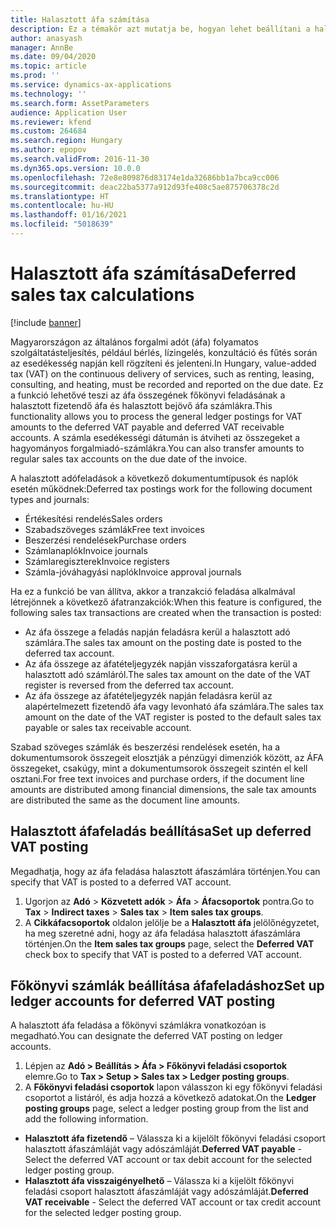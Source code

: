 ```yaml
---
title: Halasztott áfa számítása
description: Ez a témakör azt mutatja be, hogyan lehet beállítani a halasztott áfaszámításokat és a magyarországi áfafeladáshoz.
author: anasyash
manager: AnnBe
ms.date: 09/04/2020
ms.topic: article
ms.prod: ''
ms.service: dynamics-ax-applications
ms.technology: ''
ms.search.form: AssetParameters
audience: Application User
ms.reviewer: kfend
ms.custom: 264684
ms.search.region: Hungary
ms.author: epopov
ms.search.validFrom: 2016-11-30
ms.dyn365.ops.version: 10.0.0
ms.openlocfilehash: 72e8e809876d83174e1da32686bb1a7bca9cc006
ms.sourcegitcommit: deac22ba5377a912d93fe408c5ae875706378c2d
ms.translationtype: HT
ms.contentlocale: hu-HU
ms.lasthandoff: 01/16/2021
ms.locfileid: "5018639"
---
```

# <a name="deferred-sales-tax-calculations"></a><span data-ttu-id="2aa56-103">Halasztott áfa számítása</span><span class="sxs-lookup"><span data-stu-id="2aa56-103">Deferred sales tax calculations</span></span>

[!include [banner](../includes/banner.md)]

<span data-ttu-id="2aa56-104">Magyarországon az általános forgalmi adót (áfa) folyamatos szolgáltatásteljesítés, például bérlés, lízingelés, konzultáció és fűtés során az esedékesség napján kell rögzíteni és jelenteni.</span><span class="sxs-lookup"><span data-stu-id="2aa56-104">In Hungary, value-added tax (VAT) on the continuous delivery of services, such as renting, leasing, consulting, and heating, must be recorded and reported on the due date.</span></span> <span data-ttu-id="2aa56-105">Ez a funkció lehetővé teszi az áfa összegének főkönyvi feladásának a halasztott fizetendő áfa és halasztott bejövő áfa számlákra.</span><span class="sxs-lookup"><span data-stu-id="2aa56-105">This functionality allows you to process the general ledger postings for VAT amounts to the deferred VAT payable and deferred VAT receivable accounts.</span></span> <span data-ttu-id="2aa56-106">A számla esedékességi dátumán is átviheti az összegeket a hagyományos forgalmiadó-számlákra.</span><span class="sxs-lookup"><span data-stu-id="2aa56-106">You can also transfer amounts to regular sales tax accounts on the due date of the invoice.</span></span>

<span data-ttu-id="2aa56-107">A halasztott adófeladások a következő dokumentumtípusok és naplók esetén működnek:</span><span class="sxs-lookup"><span data-stu-id="2aa56-107">Deferred tax postings work for the following document types and journals:</span></span>

- <span data-ttu-id="2aa56-108">Értékesítési rendelés</span><span class="sxs-lookup"><span data-stu-id="2aa56-108">Sales orders</span></span>
- <span data-ttu-id="2aa56-109">Szabadszöveges számlák</span><span class="sxs-lookup"><span data-stu-id="2aa56-109">Free text invoices</span></span>
- <span data-ttu-id="2aa56-110">Beszerzési rendelések</span><span class="sxs-lookup"><span data-stu-id="2aa56-110">Purchase orders</span></span>
- <span data-ttu-id="2aa56-111">Számlanaplók</span><span class="sxs-lookup"><span data-stu-id="2aa56-111">Invoice journals</span></span>
- <span data-ttu-id="2aa56-112">Számlaregiszterek</span><span class="sxs-lookup"><span data-stu-id="2aa56-112">Invoice registers</span></span>
- <span data-ttu-id="2aa56-113">Számla-jóváhagyási naplók</span><span class="sxs-lookup"><span data-stu-id="2aa56-113">Invoice approval journals</span></span>

<span data-ttu-id="2aa56-114">Ha ez a funkció be van állítva, akkor a tranzakció feladása alkalmával létrejönnek a következő áfatranzakciók:</span><span class="sxs-lookup"><span data-stu-id="2aa56-114">When this feature is configured, the following sales tax transactions are created when the transaction is posted:</span></span>

- <span data-ttu-id="2aa56-115">Az áfa összege a feladás napján feladásra kerül a halasztott adó számlára.</span><span class="sxs-lookup"><span data-stu-id="2aa56-115">The sales tax amount on the posting date is posted to the deferred tax account.</span></span>
- <span data-ttu-id="2aa56-116">Az áfa összege az áfatételjegyzék napján visszaforgatásra kerül a halasztott adó számláról.</span><span class="sxs-lookup"><span data-stu-id="2aa56-116">The sales tax amount on the date of the VAT register is reversed from the deferred tax account.</span></span>
- <span data-ttu-id="2aa56-117">Az áfa összege az áfatételjegyzék napján feladásra kerül az alapértelmezett fizetendő áfa vagy levonható áfa számlára.</span><span class="sxs-lookup"><span data-stu-id="2aa56-117">The sales tax amount on the date of the VAT register is posted to the default sales tax payable or sales tax receivable account.</span></span>

<span data-ttu-id="2aa56-118">Szabad szöveges számlák és beszerzési rendelések esetén, ha a dokumentumsorok összegeit elosztják a pénzügyi dimenziók között, az ÁFA összegeket, csakúgy, mint a dokumentumsorok összegeit szintén el kell osztani.</span><span class="sxs-lookup"><span data-stu-id="2aa56-118">For free text invoices and purchase orders, if the document line amounts are distributed among financial dimensions, the sale tax amounts are distributed the same as the document line amounts.</span></span>

## <a name="set-up-deferred-vat-posting"></a><span data-ttu-id="2aa56-119">Halasztott áfafeladás beállítása</span><span class="sxs-lookup"><span data-stu-id="2aa56-119">Set up deferred VAT posting</span></span> 

<span data-ttu-id="2aa56-120">Megadhatja, hogy az áfa feladása halasztott áfaszámlára történjen.</span><span class="sxs-lookup"><span data-stu-id="2aa56-120">You can specify that VAT is posted to a deferred VAT account.</span></span>

1. <span data-ttu-id="2aa56-121">Ugorjon az **Adó** \> **Közvetett adók** \> **Áfa** \> **Áfacsoportok** pontra.</span><span class="sxs-lookup"><span data-stu-id="2aa56-121">Go to **Tax** \> **Indirect taxes** \> **Sales tax** \> **Item sales tax groups**.</span></span>
2. <span data-ttu-id="2aa56-122">A **Cikkáfacsoportok** oldalon jelölje be a **Halasztott áfa** jelölőnégyzetet, ha meg szeretné adni, hogy az áfa feladása halasztott áfaszámlára történjen.</span><span class="sxs-lookup"><span data-stu-id="2aa56-122">On the **Item sales tax groups** page, select the **Deferred VAT** check box to specify that VAT is posted to a deferred VAT account.</span></span>

## <a name="set-up-ledger-accounts-for-deferred-vat-posting"></a><span data-ttu-id="2aa56-123">Főkönyvi számlák beállítása áfafeladáshoz</span><span class="sxs-lookup"><span data-stu-id="2aa56-123">Set up ledger accounts for deferred VAT posting</span></span>

<span data-ttu-id="2aa56-124">A halasztott áfa feladása a főkönyvi számlákra vonatkozóan is megadható.</span><span class="sxs-lookup"><span data-stu-id="2aa56-124">You can designate the deferred VAT posting on ledger accounts.</span></span>

1. <span data-ttu-id="2aa56-125">Lépjen az **Adó \> Beállítás \> Áfa \> Főkönyvi feladási csoportok** elemre.</span><span class="sxs-lookup"><span data-stu-id="2aa56-125">Go to **Tax \> Setup \> Sales tax \> Ledger posting groups**.</span></span>
2. <span data-ttu-id="2aa56-126">A **Főkönyvi feladási csoportok** lapon válasszon ki egy főkönyvi feladási csoportot a listáról, és adja hozzá a következő adatokat.</span><span class="sxs-lookup"><span data-stu-id="2aa56-126">On the **Ledger posting groups** page, select a ledger posting group from the list and add the following information.</span></span>

- <span data-ttu-id="2aa56-127">**Halasztott áfa fizetendő** – Válassza ki a kijelölt főkönyvi feladási csoport halasztott áfaszámláját vagy adószámláját.</span><span class="sxs-lookup"><span data-stu-id="2aa56-127">**Deferred VAT payable** - Select the deferred VAT account or tax debit account for the selected ledger posting group.</span></span>
- <span data-ttu-id="2aa56-128">**Halasztott áfa visszaigényelhető** – Válassza ki a kijelölt főkönyvi feladási csoport halasztott áfaszámláját vagy adószámláját.</span><span class="sxs-lookup"><span data-stu-id="2aa56-128">**Deferred VAT receivable** - Select the deferred VAT account or tax credit account for the selected ledger posting group.</span></span>
